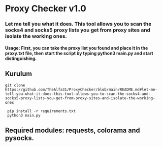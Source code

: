 # Proxy Checker v1.0
### Let me tell you what it does. This tool allows you to scan the socks4 and socks5 proxy lists you get from proxy sites and isolate the working ones. 


#### Usage: First, you can take the proxy list you found and place it in the proxy.txt file, then start the script by typing python3 main.py and start distinguishing.


## Kurulum
```
git clone https://github.com/TheAlfa31/ProxyChecker/blob/main/README.md#let-me-tell-you-what-it-does-this-tool-allows-you-to-scan-the-socks4-and-socks5-proxy-lists-you-get-from-proxy-sites-and-isolate-the-working-ones
 
 pip install -r requirements.txt
 python3 main.py
```

## Required modules: requests, colorama and pysocks.
